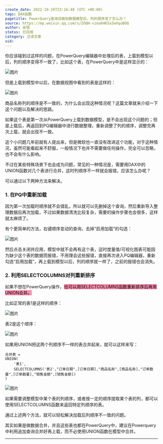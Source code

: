 ```yaml
---
create_date: 2022-10-26T23:16:48 (UTC +08:00)
tags: DAX函数
pagetitle: PowerQuery查询加载到数据模型后，列的顺序变了怎么办？
source: https://mp.weixin.qq.com/s/ZOQH-vima84K5a3wXquBOQ
author: 采悟
status: 已完成
category: 泛读文章
uid: 
---
```


你应该碰到过这样的问题，在PowerQuery编辑器中处理后的表，上载到模型以后，列的顺序变得不一致了，比如这个表，在PowerQuery中是这样显示的：

![图片](https://mmbiz.qpic.cn/mmbiz_png/aHEbZtANQJMU58I3mBnfBsYpsODk574ZgQkMNL2rjv3hMHqCBuydEvwY1bN6QwyUN0kRFbXCibxqibHVt6KbSFNw/640?wx_fmt=png&wxfrom=5&wx_lazy=1&wx_co=1)

但是上载到模型中以后，在数据视图中看到的表是这样的：

![图片](https://mmbiz.qpic.cn/mmbiz_png/aHEbZtANQJMU58I3mBnfBsYpsODk574ZbPokiaz2BexRtFlozadib9NXCL89dGIDqo5yicm38YKT9Z8Kf8mMooic3Q/640?wx_fmt=png&wxfrom=5&wx_lazy=1&wx_co=1)

商品名称列的顺序是不一致的，为什么会出现这种情况呢？这篇文章就来介绍一下这个问题以及解决的思路。  

如果这个表是第一次从PowerQuery上载到数据模型，是不会出现这个问题的；但是上载后，再返回到PQ编辑器中进行数据整理，重新调整了列的顺序，调整完再次上载，就会出现不一致。

这个小问题几年前就有人提出来，但是微软也一直没有改进这个功能，对于这种情况，虽然可能看起来不舒服，一般情况下也并不需要做任何操作，完全可以忽略，也不会有什么影响。

不过在某些特殊场景下也会成为问题，常见的一种情况是，需要用DAX中的UNION函数对几个表进行合并，这时列顺序不一样就会报错，应该怎么办呢？  

可以通过以下两种方法来解决。  

### **1\. 在PQ中重新加载**

因为第一次加载时顺序就不会错乱，所以就可以先删掉这个查询，然后重新导入整理数据后再次加载，不过如果数据清洗比较复杂，需要的操作步骤也会很多，这样就太麻烦了。

有个更简单的方法，右键顺序变动的查询，去掉“启用加载”的勾选：  

![图片](https://mmbiz.qpic.cn/mmbiz_png/aHEbZtANQJOrKXeJqfvtgURUujOD9YVN4o5ibPPCmkSCr3Hb8or3BPribBt7RbSNObnibe6IIHR0R5sAfBQcsibicGQ/640?wx_fmt=png&wxfrom=5&wx_lazy=1&wx_co=1)

然后点击关闭并应用，模型中就不会再有这个表，这时度量值/可视化图表可能因为缺少这个表的数据而报错，不用理会这些报错，直接再次进入PQ编辑器，重新勾选“启用加载”，再上载到模型以后，列的顺序就一样了，之前的报错也会消失。

### **2\. 利用SELECTCOLUMNS对列重新排序**

如果不想在PowerQuery操作，<mark style="background: #FF5582A6;">也可以用SELECTCOLUMNS函数重新排序后再用UNION合并。</mark>

比如正常的表1是这样的顺序：  

![图片](https://mmbiz.qpic.cn/mmbiz_png/aHEbZtANQJMU58I3mBnfBsYpsODk574ZxSMywudRqZkj2TcSXxlvu0nGkp2aEcXFK5c0fUzf9fdljyuibQaDkicw/640?wx_fmt=png&wxfrom=5&wx_lazy=1&wx_co=1)

表2是这个顺序：  

![图片](https://mmbiz.qpic.cn/mmbiz_png/aHEbZtANQJMU58I3mBnfBsYpsODk574ZbPokiaz2BexRtFlozadib9NXCL89dGIDqo5yicm38YKT9Z8Kf8mMooic3Q/640?wx_fmt=png&wxfrom=5&wx_lazy=1&wx_co=1)

如果用UNION把这两个列顺序不一样的表合并起来，就可以这样来写：  

```
合并表 = 
UNION(
    '表1',
    SELECTCOLUMNS('表2',"订单日期",[订单日期],"商品名称",[商品名称],"订单数量",[订单数量],"销售金额",[销售金额])
)

```

![图片](https://mmbiz.qpic.cn/mmbiz_png/aHEbZtANQJMU58I3mBnfBsYpsODk574ZdWotXBicyqVGZjv65YUEXDzApIUr7lEtaoiahvgn67vEeMN77NeeZ1Gg/640?wx_fmt=png&wxfrom=5&wx_lazy=1&wx_co=1)

如果需要调整模型中某个表的列顺序，或者按一定的顺序提取某个表的列，都可以使用SELECTCOLUMNS函数来返回特定列顺序的表。  

通过上述两个方法，就可以轻松解决加载后列顺序不一致的问题。  

其实如果是做数据合并，并且这些表也都在PowerQuery中，建议在Powerquery中利用追加查询合并好再上载，而不必使用UNION函数在模型中合并。

___
